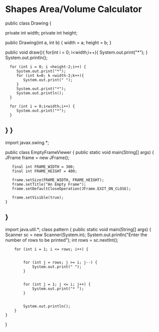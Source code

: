 # Shapes Area/Volume Calculator
public class Drawing {
      
   private int width;
   private int height;
   
   public Drawing(int a, int b) {
      width = a;
      height = b;
   }
   
   public void draw(){
      for(int i = 0; i<width;i++){
         System.out.print("*");
      }
      System.out.println();
      
      for (int i = 0; i <height-2;i++) {
         System.out.print("*");
         for (int k=0; k <width-2;k++){
            System.out.print(" ");
         }
         System.out.print("*");
         System.out.println();
      }
      
      for (int i = 0;i<width;i++) {
         System.out.print("*");
      } 
   }
}
-------------------------------------------------------------------------------------------------------------------------------
 import javax.swing.*;
 
 public class EmptyFrameViewer
 {
    public static void main(String[] args)
    {
       JFrame frame = new JFrame();
 
       final int FRAME_WIDTH = 300;
       final int FRAME_HEIGHT = 400;
 
       frame.setSize(FRAME_WIDTH, FRAME_HEIGHT);
       frame.setTitle("An Empty Frame");
       frame.setDefaultCloseOperation(JFrame.EXIT_ON_CLOSE);
 
       frame.setVisible(true);
    }
 }
-------------------------------------------------------------------------------------------------------------------------------
import java.util.*; 
class pattern { 
    public static void main(String[] args) 
    { 
        Scanner sc = new Scanner(System.in); 
        System.out.println("Enter the number of rows to be printed"); 
        int rows = sc.nextInt(); 
  
         
        for (int i = 1; i <= rows; i++) { 
  
             
            for (int j = rows; j >= i; j--) { 
                System.out.print(" "); 
            } 
  
             
            for (int j = 1; j <= i; j++) { 
                System.out.print("* "); 
            } 
  
             
            System.out.println(); 
        } 
    } 
}

